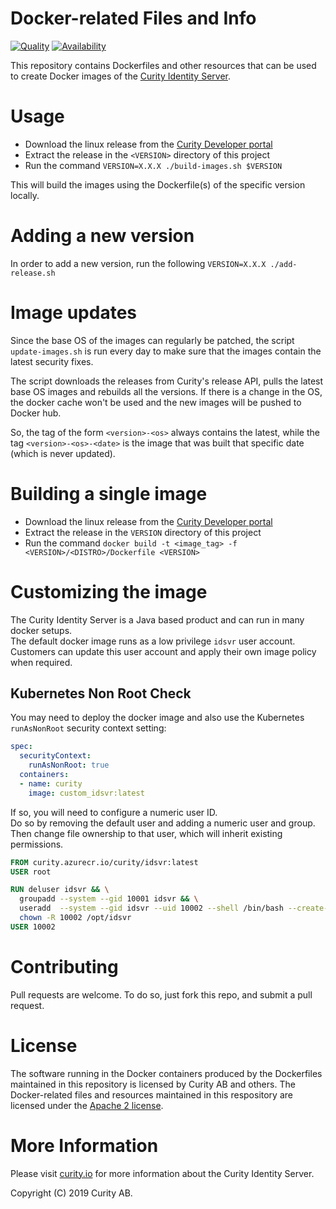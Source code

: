 # Docker-related Files and Info

[![Quality](https://img.shields.io/badge/quality-production-green)](https://curity.io/resources/code-examples/status/)
[![Availability](https://img.shields.io/badge/availability-binary-blue)](https://curity.io/resources/code-examples/status/)

This repository contains Dockerfiles and other resources that can be used to create Docker images of the [Curity Identity Server](https://curity.io). 

# Usage

* Download the linux release from the [Curity Developer portal](https://developer.curity.io/downloads)
* Extract the release in the `<VERSION>` directory of this project
* Run the command `VERSION=X.X.X ./build-images.sh $VERSION`

This will build the images using the Dockerfile(s) of the specific version locally.

# Adding a new version

In order to add a new version, run the following `VERSION=X.X.X ./add-release.sh`

# Image updates 

Since the base OS of the images can regularly be patched, the script `update-images.sh` is run every day to make sure that the images contain the latest security fixes. 

The script downloads the releases from Curity's release API, pulls the latest base OS images and rebuilds all the versions. If there is a change in the OS, the docker cache won't be used and the new images will be pushed to Docker hub.
  
So, the tag of the form `<version>-<os>` always contains the latest, while the tag `<version>-<os>-<date>` is the image that was built that specific date (which is never updated).

# Building a single image

* Download the linux release from the [Curity Developer portal](https://developer.curity.io/downloads)
* Extract the release in the `VERSION` directory of this project
* Run the command `docker build -t <image_tag> -f <VERSION>/<DISTRO>/Dockerfile <VERSION>`  

# Customizing the image

The Curity Identity Server is a Java based product and can run in many docker setups.\
The default docker image runs as a low privilege `idsvr` user account.\
Customers can update this user account and apply their own image policy when required.

## Kubernetes Non Root Check

You may need to deploy the docker image and also use the Kubernetes `runAsNonRoot` security context setting:

```yaml
spec:
  securityContext:
    runAsNonRoot: true
  containers:
  - name: curity
    image: custom_idsvr:latest
```

If so, you will need to configure a numeric user ID.\
Do so by removing the default user and adding a numeric user and group.\
Then change file ownership to that user, which will inherit existing permissions.

```dockerfile
FROM curity.azurecr.io/curity/idsvr:latest
USER root

RUN deluser idsvr && \
  groupadd --system --gid 10001 idsvr && \
  useradd  --system --gid idsvr --uid 10002 --shell /bin/bash --create-home idsvr && \
  chown -R 10002 /opt/idsvr
USER 10002
```

# Contributing

Pull requests are welcome. To do so, just fork this repo, and submit a pull request. 

# License

The software running in the Docker containers produced by the Dockerfiles maintained in this repository is licensed by Curity AB and others. The Docker-related files and resources maintained in this respository are licensed under the [Apache 2 license](LICENSE).

# More Information

Please visit [curity.io](https://curity.io/) for more information about the Curity Identity Server.

Copyright (C) 2019 Curity AB.
